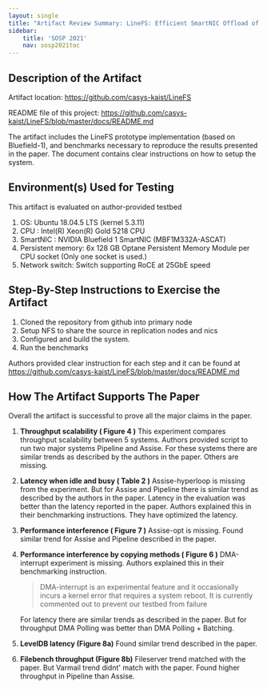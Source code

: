 ```yaml
---
layout: single
title: "Artifact Review Summary: LineFS: Efficient SmartNIC Offload of a Distributed File System with Pipeline Parallelism"
sidebar:
    title: 'SOSP 2021'
    nav: sosp2021toc
---
```


## Description of the Artifact

Artifact location: <https://github.com/casys-kaist/LineFS> 

README file of this project: <https://github.com/casys-kaist/LineFS/blob/master/docs/README.md>

The artifact includes the LineFS prototype implementation (based on Bluefield-1), and benchmarks necessary to reproduce the results presented in the paper. The document contains clear instructions on how to setup the system. 


## Environment(s) Used for Testing

This artifact is evaluated on author-provided testbed
1. OS: Ubuntu 18.04.5 LTS (kernel 5.3.11)
2. CPU : Intel(R) Xeon(R) Gold 5218 CPU
3. SmartNIC : NVIDIA Bluefield 1 SmartNIC (MBF1M332A-ASCAT)
4. Persistent memory: 6x 128 GB Optane Persistent Memory Module per CPU socket (Only one socket is used.)
5. Network switch: Switch supporting RoCE at 25GbE speed


## Step-By-Step Instructions to Exercise the Artifact


1. Cloned the repository from github into primary node
2. Setup NFS to share the source in replication nodes and nics
3. Configured and build the system.
4. Run the benchmarks

Authors provided clear instruction for each step and it can be found at <https://github.com/casys-kaist/LineFS/blob/master/docs/README.md>


## How The Artifact Supports The Paper

Overall the artifact is successful to prove all the major claims in the paper.


1. **Throughput scalability ( Figure 4 )**
This experiment compares throughput scalability between 5 systems. Authors provided script to run two major systems Pipeline and Assise. For these systems there are similar trends as described by the authors in the paper. Others are missing.

2. **Latency when idle and busy ( Table 2 )**
Assise-hyperloop is missing from the experiment. But for Assise and Pipeline  there is similar trend as described by the authors in the paper. Latency in the evaluation was better than the latency reported in the paper. Authors explained this in their benchmarking instructions. They have optimized the latency.

3. **Performance interference ( Figure 7 )**
Assise-opt is missing. Found similar trend for Assise and Pipeline described in the paper.

4. **Performance interference by copying methods ( Figure 6 )**
DMA-interrupt experiment is missing. Authors explained this in their benchmarking instruction.
    > DMA-interrupt is an experimental feature and it occasionally incurs a kernel error that requires a system reboot. It is currently commented out to prevent our testbed from failure

   For latency there are similar trends as described in the paper. But for throughput DMA Polling was better than DMA Polling + Batching.

5. **LevelDB latency (Figure 8a)**
Found similar trend described in the paper.

6. **Filebench throughput (Figure 8b)**
Fileserver trend matched with the paper. But Varmail trend didnt' match with the paper. Found higher throughput in Pipeline than Assise.





